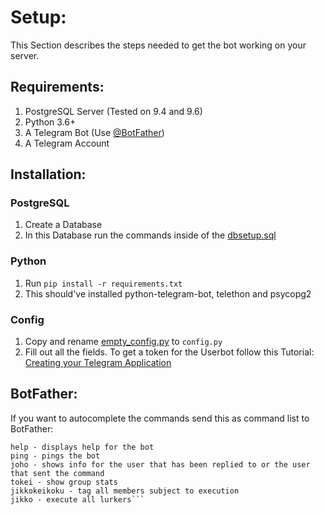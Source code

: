 # Setup:
This Section describes the steps needed to get the bot working on your server.
## Requirements:
1. PostgreSQL Server (Tested on 9.4 and 9.6)
2. Python 3.6+
3. A Telegram Bot (Use [@BotFather](t.me/botfather))
4. A Telegram Account

## Installation:
### PostgreSQL
1. Create a Database
2. In this Database run the commands inside of the [dbsetup.sql](../master/sourukorekuta/dbsetup.sql)
### Python
1. Run `pip install -r requirements.txt`
2. This should've installed python-telegram-bot, telethon and psycopg2
### Config
1. Copy and rename [empty_config.py](../master/sourukorekuta/empty_config.py) to `config.py`
2. Fill out all the fields. To get a token for the Userbot follow this Tutorial: [Creating your Telegram Application](https://core.telegram.org/api/obtaining_api_id)


## BotFather:
If you want to autocomplete the commands send this as command list to BotFather:
```start - starts the bot
help - displays help for the bot
ping - pings the bot
joho - shows info for the user that has been replied to or the user that sent the command
tokei - show group stats
jikkokeikoku - tag all members subject to execution
jikko - execute all lurkers```
